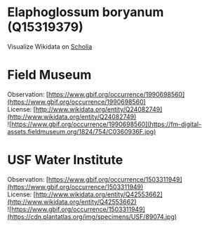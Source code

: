
Elaphoglossum boryanum (Q15319379)
==================================
  
Visualize Wikidata on [Scholia](https://scholia.toolforge.org/taxon/Q15319379)
# Field Museum
  
Observation: [https://www.gbif.org/occurrence/1990698560](https://www.gbif.org/occurrence/1990698560)  
License: [http://www.wikidata.org/entity/Q24082749](http://www.wikidata.org/entity/Q24082749)  
![https://www.gbif.org/occurrence/1990698560](https://fm-digital-assets.fieldmuseum.org/1824/754/C0360936F.jpg)
# USF Water Institute
  
Observation: [https://www.gbif.org/occurrence/1503311949](https://www.gbif.org/occurrence/1503311949)  
License: [http://www.wikidata.org/entity/Q42553662](http://www.wikidata.org/entity/Q42553662)  
![https://www.gbif.org/occurrence/1503311949](https://cdn.plantatlas.org/img/specimens/USF/89074.jpg)